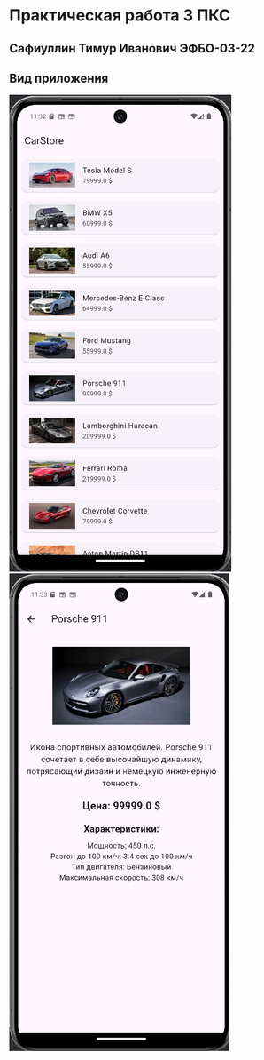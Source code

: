 # Практическая работа 3 ПКС

## Сафиуллин Тимур Иванович ЭФБО-03-22

## Вид приложения
![Главная страница](https://github.com/SafiullinT/pks_3/blob/master/images/1.jpg)
![Страница товара](https://github.com/SafiullinT/pks_3/blob/master/images/2.jpg)

